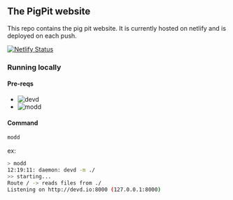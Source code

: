## The PigPit website

This repo contains the pig pit website. It is currently hosted on netlify and is deployed on each push.

[![Netlify Status](https://api.netlify.com/api/v1/badges/630b644e-f01c-4cf7-9655-67b9d8d6b119/deploy-status)](https://app.netlify.com/sites/pigpit/deploys)

### Running locally

#### Pre-reqs
* ![devd](https://github.com/cortesi/devd)
* ![modd](https://github.com/cortesi/modd)

#### Command

```bash
modd
```

ex:

```bash
> modd
12:19:11: daemon: devd -m ./
>> starting...
Route / -> reads files from ./
Listening on http://devd.io:8000 (127.0.0.1:8000)
```
